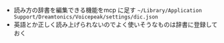 - 読み方の辞書を編集できる機能をmcp に足す `~/Library/Application Support/Dreamtonics/Voicepeak/settings/dic.json`
- 英語とか正しく読み上げられないのでよく使いそうなものは辞書に登録しておく